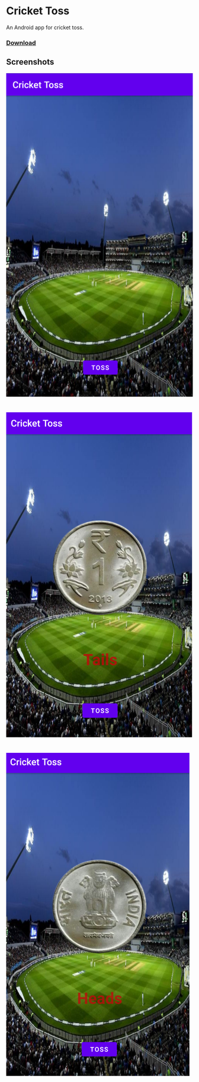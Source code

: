 # Cricket Toss
An Android app for cricket toss.

###  [  Download](https://raw.githubusercontent.com/Sayyednaa/Toss/main/Cricket%20Toss.apk)


## Screenshots
![screenshot 1](https://raw.githubusercontent.com/Sayyednaa/Toss/main/1.png)
#
![screenshot 2](https://raw.githubusercontent.com/Sayyednaa/Toss/main/2.png)
#
![screenshot 3](https://raw.githubusercontent.com/Sayyednaa/Toss/main/3.png)
